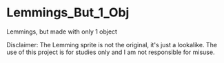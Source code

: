# Lemmings_But_1_Obj
Lemmings, but made with only 1 object

Disclaimer: The Lemming sprite is not the original, it's just a lookalike. The use of this project is for studies only and I am not responsible for misuse.
